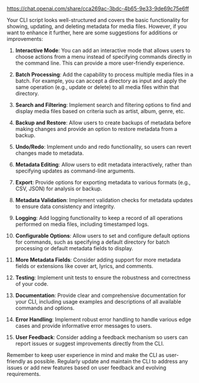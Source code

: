 https://chat.openai.com/share/cca269ac-3bdc-4b65-9e33-9de69c75e6ff

Your CLI script looks well-structured and covers the basic functionality for showing, updating, and deleting metadata for media files. However, if you want to enhance it further, here are some suggestions for additions or improvements:

1. **Interactive Mode**: You can add an interactive mode that allows users to choose actions from a menu instead of specifying commands directly in the command line. This can provide a more user-friendly experience.

2. **Batch Processing**: Add the capability to process multiple media files in a batch. For example, you can accept a directory as input and apply the same operation (e.g., update or delete) to all media files within that directory.

3. **Search and Filtering**: Implement search and filtering options to find and display media files based on criteria such as artist, album, genre, etc.

4. **Backup and Restore**: Allow users to create backups of metadata before making changes and provide an option to restore metadata from a backup.

5. **Undo/Redo**: Implement undo and redo functionality, so users can revert changes made to metadata.

6. **Metadata Editing**: Allow users to edit metadata interactively, rather than specifying updates as command-line arguments.

7. **Export**: Provide options for exporting metadata to various formats (e.g., CSV, JSON) for analysis or backup.

8. **Metadata Validation**: Implement validation checks for metadata updates to ensure data consistency and integrity.

9. **Logging**: Add logging functionality to keep a record of all operations performed on media files, including timestamped logs.

10. **Configurable Options**: Allow users to set and configure default options for commands, such as specifying a default directory for batch processing or default metadata fields to display.

11. **More Metadata Fields**: Consider adding support for more metadata fields or extensions like cover art, lyrics, and comments.

12. **Testing**: Implement unit tests to ensure the robustness and correctness of your code.

13. **Documentation**: Provide clear and comprehensive documentation for your CLI, including usage examples and descriptions of all available commands and options.

14. **Error Handling**: Implement robust error handling to handle various edge cases and provide informative error messages to users.

15. **User Feedback**: Consider adding a feedback mechanism so users can report issues or suggest improvements directly from the CLI.


Remember to keep user experience in mind and make the CLI as user-friendly as possible. Regularly update and maintain the CLI to address any issues or add new features based on user feedback and evolving requirements.